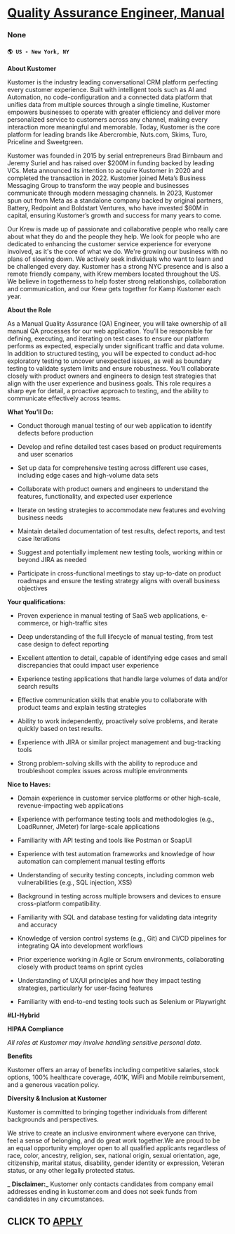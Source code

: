 # [Quality Assurance Engineer, Manual](https://www.remotewlb.com/apply/quality-assurance-engineer-manual)  
### None  
#### `🌎 US - New York, NY`  

**About Kustomer**

Kustomer is the industry leading conversational CRM platform perfecting every customer experience. Built with intelligent tools such as AI and Automation, no code-configuration and a connected data platform that unifies data from multiple sources through a single timeline, Kustomer empowers businesses to operate with greater efficiency and deliver more personalized service to customers across any channel, making every interaction more meaningful and memorable. Today, Kustomer is the core platform for leading brands like Abercrombie, Nuts.com, Skims, Turo, Priceline and Sweetgreen.

Kustomer was founded in 2015 by serial entrepreneurs Brad Birnbaum and Jeremy Suriel and has raised over $200M in funding backed by leading VCs. Meta announced its intention to acquire Kustomer in 2020 and completed the transaction in 2022. Kustomer joined Meta’s Business Messaging Group to transform the way people and businesses communicate through modern messaging channels. In 2023, Kustomer spun out from Meta as a standalone company backed by original partners, Battery, Redpoint and Boldstart Ventures, who have invested $60M in capital, ensuring Kustomer’s growth and success for many years to come.

Our Krew is made up of passionate and collaborative people who really care about what they do and the people they help. We look for people who are dedicated to enhancing the customer service experience for everyone involved, as it's the core of what we do. We're growing our business with no plans of slowing down. We actively seek individuals who want to learn and be challenged every day. Kustomer has a strong NYC presence and is also a remote friendly company, with Krew members located throughout the US. We believe in togetherness to help foster strong relationships, collaboration and communication, and our Krew gets together for Kamp Kustomer each year.

 **About the Role**

As a Manual Quality Assurance (QA) Engineer, you will take ownership of all manual QA processes for our web application. You’ll be responsible for defining, executing, and iterating on test cases to ensure our platform performs as expected, especially under significant traffic and data volume. In addition to structured testing, you will be expected to conduct ad-hoc exploratory testing to uncover unexpected issues, as well as boundary testing to validate system limits and ensure robustness. You’ll collaborate closely with product owners and engineers to design test strategies that align with the user experience and business goals. This role requires a sharp eye for detail, a proactive approach to testing, and the ability to communicate effectively across teams.

 **What You’ll Do:**

  * Conduct thorough manual testing of our web application to identify defects before production

  * Develop and refine detailed test cases based on product requirements and user scenarios

  * Set up data for comprehensive testing across different use cases, including edge cases and high-volume data sets

  * Collaborate with product owners and engineers to understand the features, functionality, and expected user experience

  * Iterate on testing strategies to accommodate new features and evolving business needs

  * Maintain detailed documentation of test results, defect reports, and test case iterations

  * Suggest and potentially implement new testing tools, working within or beyond JIRA as needed

  * Participate in cross-functional meetings to stay up-to-date on product roadmaps and ensure the testing strategy aligns with overall business objectives

 **Your qualifications:**

  * Proven experience in manual testing of SaaS web applications, e-commerce, or high-traffic sites

  * Deep understanding of the full lifecycle of manual testing, from test case design to defect reporting

  * Excellent attention to detail, capable of identifying edge cases and small discrepancies that could impact user experience

  * Experience testing applications that handle large volumes of data and/or search results

  * Effective communication skills that enable you to collaborate with product teams and explain testing strategies

  * Ability to work independently, proactively solve problems, and iterate quickly based on test results.

  * Experience with JIRA or similar project management and bug-tracking tools

  * Strong problem-solving skills with the ability to reproduce and troubleshoot complex issues across multiple environments

 **Nice to Haves:**

  * Domain experience in customer service platforms or other high-scale, revenue-impacting web applications

  * Experience with performance testing tools and methodologies (e.g., LoadRunner, JMeter) for large-scale applications

  * Familiarity with API testing and tools like Postman or SoapUI

  * Experience with test automation frameworks and knowledge of how automation can complement manual testing efforts

  * Understanding of security testing concepts, including common web vulnerabilities (e.g., SQL injection, XSS)

  * Background in testing across multiple browsers and devices to ensure cross-platform compatibility.

  * Familiarity with SQL and database testing for validating data integrity and accuracy

  * Knowledge of version control systems (e.g., Git) and CI/CD pipelines for integrating QA into development workflows

  * Prior experience working in Agile or Scrum environments, collaborating closely with product teams on sprint cycles

  * Understanding of UX/UI principles and how they impact testing strategies, particularly for user-facing features

  * Familiarity with end-to-end testing tools such as Selenium or Playwright

 **#LI-Hybrid**

 **HIPAA Compliance**

 _All roles at Kustomer may involve handling sensitive personal data._

 **Benefits**

Kustomer offers an array of benefits including competitive salaries, stock options, 100% healthcare coverage, 401K, WiFi and Mobile reimbursement, and a generous vacation policy.

 **Diversity & Inclusion at Kustomer**

Kustomer is committed to bringing together individuals from different backgrounds and perspectives.

We strive to create an inclusive environment where everyone can thrive, feel a sense of belonging, and do great work together.We are proud to be an equal opportunity employer open to all qualified applicants regardless of race, color, ancestry, religion, sex, national origin, sexual orientation, age, citizenship, marital status, disability, gender identity or expression, Veteran status, or any other legally protected status.

 _ **Disclaimer:**_ Kustomer only contacts candidates from company email addresses ending in kustomer.com and does not seek funds from candidates in any circumstances.

  
## CLICK TO [APPLY](https://www.remotewlb.com/apply/quality-assurance-engineer-manual)

